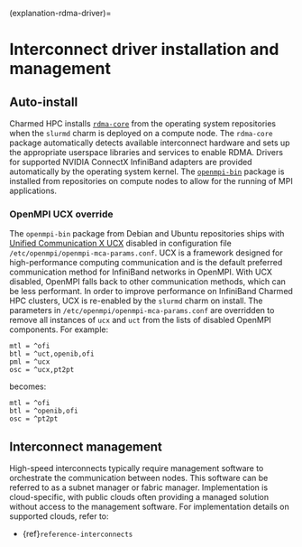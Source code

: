 (explanation-rdma-driver)=
# Interconnect driver installation and management

## Auto-install

Charmed HPC installs [`rdma-core`](https://github.com/linux-rdma/rdma-core) from the operating system repositories when the `slurmd` charm is deployed on a compute node. The `rdma-core` package automatically detects available interconnect hardware and sets up the appropriate userspace libraries and services to enable RDMA. Drivers for supported NVIDIA ConnectX InfiniBand adapters are provided automatically by the operating system kernel. The [`openmpi-bin`](https://www.open-mpi.org/) package is installed from repositories on compute nodes to allow for the running of MPI applications.

### OpenMPI UCX override

The `openmpi-bin` package from Debian and Ubuntu repositories ships with [Unified Communication X UCX](https://openucx.org/) disabled in configuration file `/etc/openmpi/openmpi-mca-params.conf`. UCX is a framework designed for high-performance computing communication and is the default preferred communication method for InfiniBand networks in OpenMPI. With UCX disabled, OpenMPI falls back to other communication methods, which can be less performant. In order to improve performance on InfiniBand Charmed HPC clusters, UCX is re-enabled by the `slurmd` charm on install. The parameters in `/etc/openmpi/openmpi-mca-params.conf` are overridden to remove all instances of `ucx` and `uct` from the lists of disabled OpenMPI components. For example:

```
mtl = ^ofi
btl = ^uct,openib,ofi
pml = ^ucx
osc = ^ucx,pt2pt
```

becomes:

```
mtl = ^ofi
btl = ^openib,ofi
osc = ^pt2pt
```

## Interconnect management

High-speed interconnects typically require management software to orchestrate the communication between nodes. This software can be referred to as a subnet manager or fabric manager. Implementation is cloud-specific, with public clouds often providing a managed solution without access to the management software. For implementation details on supported clouds, refer to:

- {ref}`reference-interconnects`
